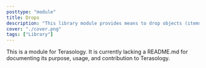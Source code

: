 ```yaml
---
posttype: "module" 
title: Drops
description: "This library module provides means to drop objects (items or blocks) on destruction, create loot groups and get random loot for a specified loot group on request."
cover: "./cover.png"
tags: ["Library"]
---
```

This is a module for Terasology. It is currently lacking a README.md for documenting its purpose, usage, and contribution to Terasology.